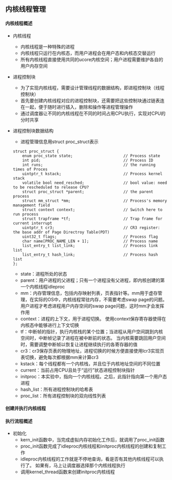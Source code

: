 ## 内核线程管理

#### 内核线程概述

* 内核线程
	- 内核线程是一种特殊的进程
	- 内核线程只运行在内核态，而用户进程会在用户态和内核态交替运行
	- 所有内核线程直接使用共同的ucore内核空间；用户进程需要维护各自的用户内存空间 


* 进程控制块
	- 为了实现内核线程，需要设计管理线程的数据结构，即进程控制块（线程控制块）
	- 首先要创建内核线程对应的进程控制块，还需要把这些控制块通过链表连在一起，便于随时进行插入，删除和操作等进程管理操作
	- 通过调度器让不同的内核线程在不同的时间占用CPU执行，实现对CPU的分时共享
	

 * 进程控制块数据结构
	- 进程管理信息用struct proc_struct表示
	```
	struct proc_struct {
	    enum proc_state state;                      // Process state
	    int pid;                                    // Process ID
	    int runs;                                   // the running times of Proces
	    uintptr_t kstack;                           // Process kernel stack
	    volatile bool need_resched;                 // bool value: need to be rescheduled to release CPU?
	    struct proc_struct *parent;                 // the parent process
	    struct mm_struct *mm;                       // Process's memory management field
	    struct context context;                     // Switch here to run process
	    struct trapframe *tf;                       // Trap frame for current interrupt
	    uintptr_t cr3;                              // CR3 register: the base addr of Page Directroy Table(PDT)
	    uint32_t flags;                             // Process flag
	    char name[PROC_NAME_LEN + 1];               // Process name
	    list_entry_t list_link;                     // Process link list 
	    list_entry_t hash_link;                     // Process hash list
	};
	```
	- state：进程所处的状态
	- parent：用户进程的父进程；只有一个进程没有父进程，即内核创建的第一个内核线程idleproc
	- mm：内存管理信息，包括内存映射列表，页表指针等。mm用于虚存管理，在实际的OS中，内核线程常驻内存，不需要考虑swap page的问题。用户进程才考虑进程用户内存空间的swap page问题，这时mm才会发挥作用
	- context：进程的上下文，用于进程切换。 使用context保存寄存器使得在内核态中能够进行上下文切换
	- tf：中断帧的指针，执行内核栈的某个位置；当进程从用户空间跳到内核空间时，中断帧记录了进程在被中断前的状态。 当内核需要跳回用户空间时，需要调整中断帧以恢复让进程继续执行的各寄存器的值
	- cr3：cr3保存页表的物理地址，进程切换的时候方便直接使用lcr3实现页表切换，避免每次都根据mm来计算cr3
	- kstack：每个线程都有一个内核栈，并且位于内核地址空间的不同位置
	- current：当前占用CPU且处于“运行”状态进程控制块指针
	- initproc：本实验中，指向一个内核线程。之后，此指针指向第一个用户态进程
	- hash_list：所有进程控制块的哈希表
	- proc_list：所有进程控制块的双向线性列表


#### 创建并执行内核线程




#### 执行流程概述

* 初始化
	- kern_init函数中，当完成虚拟内存初始化工作后，就调用了proc_init函数
	- proc_init函数完成了idleproc内核线程和initproc内核线程的创建和复制工作
	- idleproc内核线程的工作就是不停地查询，看是否有其他内核线程可以执行了。 如果有，马上让调度器选择那个内核线程执行
	- 调用kernel_thread函数来创建initproc内核线程